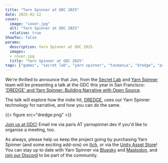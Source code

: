 ```yaml
---
title: "Yarn Spinner at GDC 2025"
date: 2025-02-12
cover:
  image: "cover.jpg"
  alt: "Yarn Spinner at GDC 2025"
  relative: true
ShowToc: false
params:
  description: Yarn Spinner at GDC 2025 
  images:
  - cover.jpg
  title: "Yarn Spinner at GDC 2025"
tags: ["games", "secret lab", "yarn spinner", "tasmania", "dredge", "presentation", "conference", "talk", "event"]
---
```


We're thrilled to announce that Jon, from the [Secret Lab](https://secretlab.games) and [Yarn Spinner](https://yarnspinner.dev) team will be presenting a talk at the GDC this year in San Francisco: ['DREDGE' and Yarn Spinner: Building Narrative with Open Source](https://schedule.gdconf.com/session/dredge-and-yarn-spinner-building-narrative-with-open-source/907181). 

The talk will explore how the indie hit, [DREDGE](https://www.dredge.game), uses our Yarn Spinner technology for narrative, and how you can do the same.

{{< figure src="dredge.png" >}}

[Join us at GDC!](https://schedule.gdconf.com/session/dredge-and-yarn-spinner-building-narrative-with-open-source/907181) Email me via paris AT yarnspinner.dev if you'd like to organise a meeting, too.

As always, please help us keep the project going by purchasing Yarn Spinner (and some exciting add-ons) on [Itch](https://yarnspinner.itch.io), or via the [Unity Asset Store](https://assetstore.unity.com/publishers/91946)! You can stay up to date with Yarn Spinner via [Bluesky](https://bsky.app/profile/yarnspinner.dev) and [Mastodon](http://team.yarnspinner.dev/@yarnspinner), and [join our Discord](http://discord.com/invite/yarnspinner) to be part of the community.